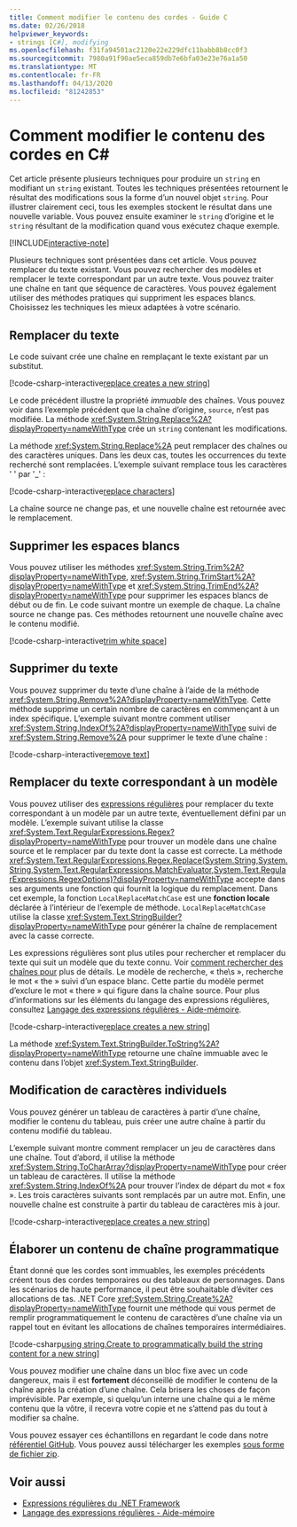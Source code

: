 ```yaml
---
title: Comment modifier le contenu des cordes - Guide C
ms.date: 02/26/2018
helpviewer_keywords:
- strings [C#], modifying
ms.openlocfilehash: f31fa94501ac2120e22e229dfc11babb8b8cc0f3
ms.sourcegitcommit: 7980a91f90ae5eca859db7e6bfa03e23e76a1a50
ms.translationtype: MT
ms.contentlocale: fr-FR
ms.lasthandoff: 04/13/2020
ms.locfileid: "81242853"
---
```

# <a name="how-to-modify-string-contents-in-c"></a>Comment modifier le contenu des cordes en C\#

Cet article présente plusieurs techniques pour produire un `string` en modifiant un `string` existant. Toutes les techniques présentées retournent le résultat des modifications sous la forme d’un nouvel objet `string`. Pour illustrer clairement ceci, tous les exemples stockent le résultat dans une nouvelle variable. Vous pouvez ensuite examiner le `string` d’origine et le `string` résultant de la modification quand vous exécutez chaque exemple.

[!INCLUDE[interactive-note](~/includes/csharp-interactive-note.md)]

Plusieurs techniques sont présentées dans cet article. Vous pouvez remplacer du texte existant. Vous pouvez rechercher des modèles et remplacer le texte correspondant par un autre texte. Vous pouvez traiter une chaîne en tant que séquence de caractères. Vous pouvez également utiliser des méthodes pratiques qui suppriment les espaces blancs. Choisissez les techniques les mieux adaptées à votre scénario.

## <a name="replace-text"></a>Remplacer du texte

Le code suivant crée une chaîne en remplaçant le texte existant par un substitut.

[!code-csharp-interactive[replace creates a new string](../../../samples/snippets/csharp/how-to/strings/ModifyStrings.cs#1)]

Le code précédent illustre la propriété *immuable* des chaînes. Vous pouvez voir dans l’exemple précédent que la chaîne d’origine, `source`, n’est pas modifiée. La méthode <xref:System.String.Replace%2A?displayProperty=nameWithType> crée un `string` contenant les modifications.

La méthode <xref:System.String.Replace%2A> peut remplacer des chaînes ou des caractères uniques. Dans les deux cas, toutes les occurrences du texte recherché sont remplacées.  L’exemple suivant remplace tous les caractères ' ' par '\_' :

[!code-csharp-interactive[replace characters](../../../samples/snippets/csharp/how-to/strings/ModifyStrings.cs#2)]

La chaîne source ne change pas, et une nouvelle chaîne est retournée avec le remplacement.

## <a name="trim-white-space"></a>Supprimer les espaces blancs

Vous pouvez utiliser les méthodes <xref:System.String.Trim%2A?displayProperty=nameWithType>, <xref:System.String.TrimStart%2A?displayProperty=nameWithType> et <xref:System.String.TrimEnd%2A?displayProperty=nameWithType> pour supprimer les espaces blancs de début ou de fin.  Le code suivant montre un exemple de chaque. La chaîne source ne change pas. Ces méthodes retournent une nouvelle chaîne avec le contenu modifié.

[!code-csharp-interactive[trim white space](../../../samples/snippets/csharp/how-to/strings/ModifyStrings.cs#3)]

## <a name="remove-text"></a>Supprimer du texte

Vous pouvez supprimer du texte d’une chaîne à l’aide de la méthode <xref:System.String.Remove%2A?displayProperty=nameWithType>. Cette méthode supprime un certain nombre de caractères en commençant à un index spécifique. L’exemple suivant montre comment utiliser <xref:System.String.IndexOf%2A?displayProperty=nameWithType> suivi de <xref:System.String.Remove%2A> pour supprimer le texte d’une chaîne :

[!code-csharp-interactive[remove text](../../../samples/snippets/csharp/how-to/strings/ModifyStrings.cs#4)]

## <a name="replace-matching-patterns"></a>Remplacer du texte correspondant à un modèle

Vous pouvez utiliser des [expressions régulières](../../standard/base-types/regular-expressions.md) pour remplacer du texte correspondant à un modèle par un autre texte, éventuellement défini par un modèle. L’exemple suivant utilise la classe <xref:System.Text.RegularExpressions.Regex?displayProperty=nameWithType> pour trouver un modèle dans une chaîne source et le remplacer par du texte dont la casse est correcte. La méthode <xref:System.Text.RegularExpressions.Regex.Replace(System.String,System.String,System.Text.RegularExpressions.MatchEvaluator,System.Text.RegularExpressions.RegexOptions)?displayProperty=nameWithType> accepte dans ses arguments une fonction qui fournit la logique du remplacement. Dans cet exemple, la fonction `LocalReplaceMatchCase` est une **fonction locale** déclarée à l’intérieur de l’exemple de méthode. `LocalReplaceMatchCase` utilise la classe <xref:System.Text.StringBuilder?displayProperty=nameWithType> pour générer la chaîne de remplacement avec la casse correcte.

Les expressions régulières sont plus utiles pour rechercher et remplacer du texte qui suit un modèle que du texte connu. Voir [comment rechercher des chaînes pour](search-strings.md) plus de détails. Le modèle de recherche, « the\s », recherche le mot « the » suivi d’un espace blanc. Cette partie du modèle permet d’exclure le mot « there » qui figure dans la chaîne source. Pour plus d’informations sur les éléments du langage des expressions régulières, consultez [Langage des expressions régulières - Aide-mémoire](../../standard/base-types/regular-expression-language-quick-reference.md).

[!code-csharp-interactive[replace creates a new string](../../../samples/snippets/csharp/how-to/strings/ModifyStrings.cs#5)]

La méthode <xref:System.Text.StringBuilder.ToString%2A?displayProperty=nameWithType> retourne une chaîne immuable avec le contenu dans l’objet <xref:System.Text.StringBuilder>.

## <a name="modifying-individual-characters"></a>Modification de caractères individuels

Vous pouvez générer un tableau de caractères à partir d’une chaîne, modifier le contenu du tableau, puis créer une autre chaîne à partir du contenu modifié du tableau.

L’exemple suivant montre comment remplacer un jeu de caractères dans une chaîne. Tout d’abord, il utilise la méthode <xref:System.String.ToCharArray?displayProperty=nameWithType> pour créer un tableau de caractères. Il utilise la méthode <xref:System.String.IndexOf%2A> pour trouver l’index de départ du mot « fox ». Les trois caractères suivants sont remplacés par un autre mot. Enfin, une nouvelle chaîne est construite à partir du tableau de caractères mis à jour.

[!code-csharp-interactive[replace creates a new string](../../../samples/snippets/csharp/how-to/strings/ModifyStrings.cs#6)]

## <a name="programmatically-build-up-string-content"></a>Élaborer un contenu de chaîne programmatique

Étant donné que les cordes sont immuables, les exemples précédents créent tous des cordes temporaires ou des tableaux de personnages. Dans les scénarios de haute performance, il peut être souhaitable d’éviter ces allocations de tas. .NET Core <xref:System.String.Create%2A?displayProperty=nameWithType> fournit une méthode qui vous permet de remplir programmatiquement le contenu de caractères d’une chaîne via un rappel tout en évitant les allocations de chaînes temporaires intermédiaires.

[!code-csharp[using string.Create to programmatically build the string content for a new string](../../../samples/snippets/csharp/how-to/strings/ModifyStrings.cs#7)]

Vous pouvez modifier une chaîne dans un bloc fixe avec un code dangereux, mais il est **fortement** déconseillé de modifier le contenu de la chaîne après la création d’une chaîne. Cela brisera les choses de façon imprévisible. Par exemple, si quelqu’un interne une chaîne qui a le même contenu que la vôtre, il recevra votre copie et ne s’attend pas du tout à modifier sa chaîne.

Vous pouvez essayer ces échantillons en regardant le code dans notre [référentiel GitHub](https://github.com/dotnet/docs/tree/master/samples/snippets/csharp/how-to/strings). Vous pouvez aussi télécharger les exemples [sous forme de fichier zip](../../../samples/snippets/csharp/how-to/strings.zip).

## <a name="see-also"></a>Voir aussi

- [Expressions régulières du .NET Framework](../../standard/base-types/regular-expressions.md)
- [Langage des expressions régulières - Aide-mémoire](../../standard/base-types/regular-expression-language-quick-reference.md)
